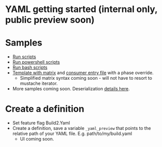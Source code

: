# YAML getting started (internal only, public preview soon)

# Samples
- [Run scripts](yaml/script.yml)
- [Run powershell scripts](yaml/powershell.yml)
- [Run bash scripts](yaml/bash.yml)
- [Template with matrix](yaml/vsbuild-template.yaml) and [consumer entry file](yaml/vsbuild.yaml) with a phase override.
  - Simplified matrix syntax coming soon - will not have to resort to mustache iterator.
- More samples coming soon. Deserialization [details here](yamldeserialization.md).

# Create a definition
- Set feature flag Build2.Yaml
- Create a definition, save a variable `_yaml_preview` that points to the relative path of your YAML file. E.g. path/to/my/build.yaml
  - UI coming soon.
